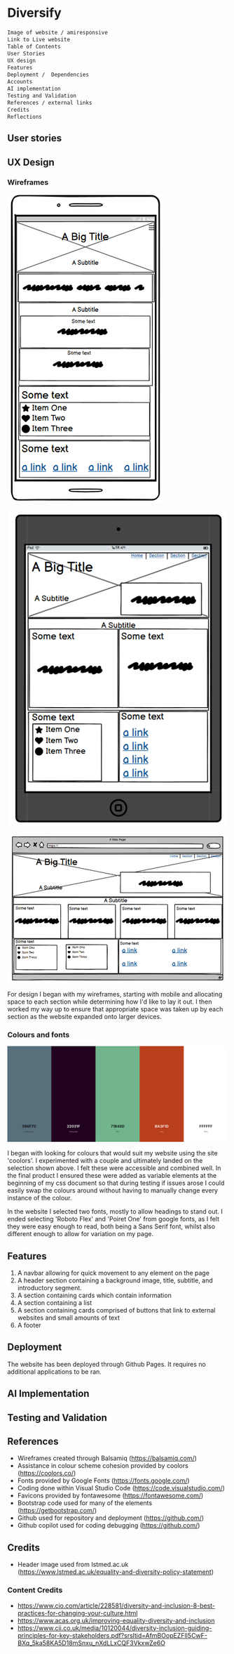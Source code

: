 # Diversify
    Image of website / amiresponsive
    Link to Live website
    Table of Contents
    User Stories
    UX design
    Features
    Deployment /  Dependencies
    Accounts
    AI implementation
    Testing and Validation
    References / external links
    Credits
    Reflections

## User stories

## UX Design
### Wireframes
![Mobile wireframe](./assets/readme-assets/mobile-wf.PNG)

![Tablet wireframe](./assets/readme-assets/tablet-wf.PNG)

![Desktop wireframe](./assets/readme-assets/desktop-wf.PNG)

For design I began with my wireframes, starting with mobile and allocating space to each section while determining how I'd like to lay it out. I then worked my way up to ensure that appropriate space was taken up by each section as the website expanded onto larger devices.

### Colours and fonts
![Colour scheme](./assets/readme-assets/colour-scheme.PNG)

I began with looking for colours that would suit my website using the site 'coolors'. I experimented with a couple and ultimately landed on the selection shown above. I felt these were accessible and combined well. In the final product I ensured these were added as variable elements at the beginning of my css document so that during testing if issues arose I could easily swap the colours around without having to manually change every instance of the colour.

In the website I selected two fonts, mostly to allow headings to stand out. I ended selecting 'Roboto Flex' and 'Poiret One' from google fonts, as I felt they were easy enough to read, both being a Sans Serif font, whilst also different enough to allow for variation on my page.

## Features

1. A navbar allowing for quick movement to any element on the page
2. A header section containing a background image, title, subtitle, and introductory segment.
3. A section containing cards which contain information
4. A section containing a list
5. A section containing cards comprised of buttons that link to external websites and small amounts of text
6. A footer

## Deployment

The website has been deployed through Github Pages. It requires no additional applications to be ran.

## AI Implementation

## Testing and Validation

## References
 
- Wireframes created through Balsamiq (https://balsamiq.com/)
- Assistance in colour scheme cohesion provided by coolors (https://coolors.co/)
- Fonts provided by Google Fonts (https://fonts.google.com/)
- Coding done within Visual Studio Code (https://code.visualstudio.com/)
- Favicons provided by fontawesome (https://fontawesome.com/)
- Bootstrap code used for many of the elements (https://getbootstrap.com/)
- Github used for repository and deployment (https://github.com/)
- Github copilot used for coding debugging (https://github.com/)

## Credits

- Header image used from Istmed.ac.uk (https://www.lstmed.ac.uk/equality-and-diversity-policy-statement)

### Content Credits

- https://www.cio.com/article/228581/diversity-and-inclusion-8-best-practices-for-changing-your-culture.html
- https://www.acas.org.uk/improving-equality-diversity-and-inclusion
- https://www.cii.co.uk/media/10120044/diversity-inclusion-guiding-principles-for-key-stakeholders.pdf?srsltid=AfmBOopEZFlI5CwF-BXq_5ka58KA5D18mSnxu_nXdLLxCQF3VkxwZe6O